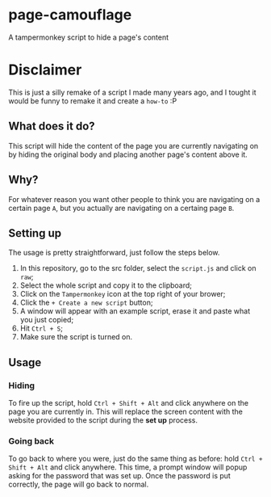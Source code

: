 # page-camouflage
A tampermonkey script to hide a page's content

# Disclaimer
This is just a silly remake of a script I made many years ago, and I tought
it would be funny to remake it and create a `how-to` :P

## What does it do?
This script will hide the content of the page you are currently navigating
on by hiding the original body and placing another page's content above it.

## Why?
For whatever reason you want other people to think you are navigating on a
certain page `A`, but you actually are navigating on a certaing page `B`.

## Setting up
The usage is pretty straightforward, just follow the steps below.
1. In this repository, go to the src folder, select the `script.js` and click
on `raw`;
2. Select the whole script and copy it to the clipboard;
3. Click on the `Tampermonkey` icon at the top right of your brower;
4. Click the `+ Create a new script` button;
5. A window will appear with an example script, erase it and paste what you
just copied;
6. Hit `Ctrl + S`;
7. Make sure the script is turned on.

## Usage
### Hiding
To fire up the script, hold `Ctrl + Shift + Alt` and click anywhere on the
page you are currently in. This will replace the screen content with the
website provided to the script during the **set up** process.

### Going back
To go back to where you were, just do the same thing as before: hold
`Ctrl + Shift + Alt` and click anywhere. This time, a prompt window will popup
asking for the password that was set up. Once the password is put correctly,
the page will go back to normal.
